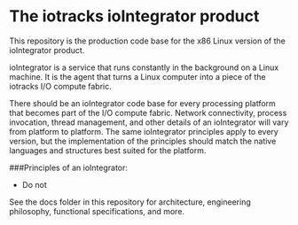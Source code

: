 # The iotracks ioIntegrator product

This repository is the production code base for the x86 Linux version of the ioIntegrator product.

ioIntegrator is a service that runs constantly in the background on a Linux machine. It is the agent that turns a Linux computer into a piece of the iotracks I/O compute fabric.

There should be an ioIntegrator code base for every processing platform that becomes part of the I/O compute fabric. Network connectivity, process invocation, thread management, and other details of an ioIntegrator will vary from platform to platform. The same ioIntegrator principles apply to every version, but the implementation of the principles should match the native languages and structures best suited for the platform.

###Principles of an ioIntegrator:

* Do not

See the docs folder in this repository for architecture, engineering philosophy, functional specifications, and more.